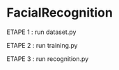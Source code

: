 # FacialRecognition
 ETAPE 1 : run dataset.py
	
ETAPE 2 : run training.py
	
 ETAPE 3 : run recognition.py
 

